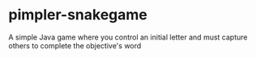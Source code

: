 # pimpler-snakegame
A simple Java game where you control an initial letter and must capture others to complete the objective's word
